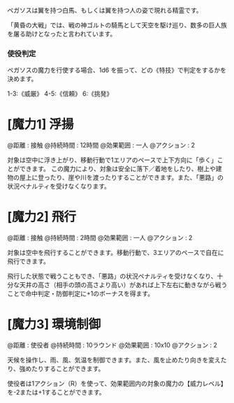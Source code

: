ペガソスは翼を持つ白馬、もしくは翼を持つ人の姿で現れる精霊です。

「黄昏の大戦」では、戦の神ゴルトの騎馬として天空を駆け巡り、数多の巨人族を屠る助けとなったと言われています。

### 使役判定

ペガソスの魔力を行使する場合、1d6 を振って、どの《特技》で判定をするかを決めます。

1-3:《威厳》	4-5:《信頼》	6:《挑発》

# [魔力1] 浮揚

@距離 : 接触	@持続時間 : 12時間	@効果範囲 : 一人	@アクション : 2

対象は空中に浮き上がり、移動行動で1エリアのペースで上下方向に「歩く」ことができます。
この魔力により、対象は安全に落下／着地をしたり、樹上や建物の屋上に登ったり、崖や川を渡ったりすることができます。また、「悪路」の状況ペナルティを受けなくなります。

# [魔力2] 飛行

@距離 : 接触	@持続時間 : 2時間	@効果範囲 : 一人	@アクション : 2

対象は空中を飛行することができます。移動行動で、3エリアのペースで自在に飛行できます。

飛行した状態で戦うこともでき、「悪路」の状況ペナルティを受けなくなり、十分な天井の高さ（相手の頭の高さより高い）があれば上下左右に動きながら戦うことで命中判定・防御判定に+1のボーナスを得ます。

# [魔力3] 環境制御

@距離 : 使役者	@持続時間 : 10ラウンド	@効果範囲 : 10x10	@アクション : 2

天候を操作し、雨、風、気温を制御できます。また、風を止めたり向きを変えたり、強めたりすることができます。

使役者は1アクション（R）を使って、効果範囲内の対象の魔力の【威力レベル】を-2または+1することができます。
